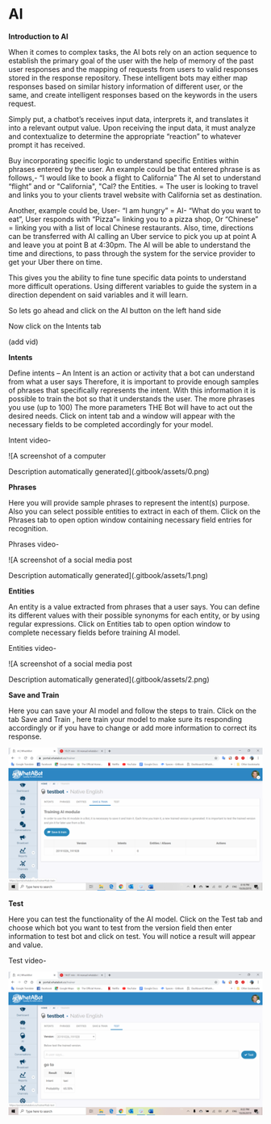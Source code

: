 # AI

**Introduction to AI**

When it comes to complex tasks, the AI bots rely on an action sequence to establish the primary goal of the user with the help of memory of the past user responses and the mapping of requests from users to valid responses stored in the response repository. These intelligent bots may either map responses based on similar  history information of  different user, or the same, and create intelligent responses based on the keywords in the users request.

Simply put, a chatbot’s receives input data, interprets it, and translates it into a relevant output value. Upon receiving the input data, it must analyze and contextualize to determine the appropriate “reaction” to whatever prompt it has received.

Buy incorporating specific logic to understand specific Entities within phrases entered by the user. An example could be that entered phrase is as follows,- “I would like to book a flight to California” The AI set to understand “flight” and or "California", "Cal? the Entities. = The user is looking to travel and links you to your clients travel website with California set as destination.

Another, example could be, User- “I am hungry” = AI- “What do you want to eat”, User responds with “Pizza”= linking you to a pizza shop, Or “Chinese” = linking you with a list of local Chinese restaurants. Also, time, directions can be transferred with AI calling an Uber service to pick you up at point A and leave you at point B at 4:30pm. The AI will be able to understand the time and directions, to pass through the system for the service provider to get your Uber there on time.

This gives you the ability to fine tune specific data points to understand more difficult operations. Using different variables to guide the system in a direction dependent on said variables and it will learn. 

So lets go ahead and click on the AI button on the left hand side



Now click on the Intents tab

\(add vid\)

**Intents**

Define intents – An Intent is an action or activity that a bot can understand from what a user says Therefore, it is important to provide enough samples of phrases that specifically represents the intent. With this information it is possible to train the bot so that it understands the user. The more phrases you use \(up to 100\) The more parameters THE Bot will have to act out the desired needs. Click on intent tab and a window will appear with the necessary fields to be completed accordingly for your model.

Intent video-

![A screenshot of a computer

Description automatically generated](.gitbook/assets/0.png)

**Phrases**

Here you will provide sample phrases to represent the intent\(s\) purpose. Also you can select possible entities to extract in each of them. Click on the Phrases tab to open option window containing necessary field entries for recognition.

Phrases video-

![A screenshot of a social media post

Description automatically generated](.gitbook/assets/1.png)

**Entities**

An entity is a value extracted from phrases that a user says. You can define its different values with their possible synonyms for each entity, or by using regular expressions. Click on Entities tab to open option window to complete necessary fields before training AI model.

Entities video-

![A screenshot of a social media post

Description automatically generated](.gitbook/assets/2.png)

**Save and Train**

Here you can save your AI model and follow the steps to train. Click on the tab Save and Train , here train your model to make sure its responding accordingly or if you have to change or add more information to correct its response.

![](.gitbook/assets/3.png)

**Test**

Here you can test the functionality of the AI model. Click on the Test tab and choose which bot you want to test from the version field then enter information to test bot and click on test. You will notice a result will appear and value.

Test video-

![](.gitbook/assets/4.png)

